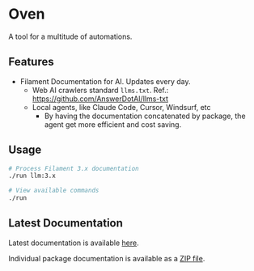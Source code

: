 # Oven

A tool for a multitude of automations.

## Features

- Filament Documentation for AI. Updates every day.
  - Web AI crawlers standard `llms.txt`. Ref.: https://github.com/AnswerDotAI/llms-txt 
  - Local agents, like Claude Code, Cursor, Windsurf, etc
    - By having the documentation concatenated by package, the agent get more efficient and cost saving. 

## Usage

```bash
# Process Filament 3.x documentation
./run llm:3.x

# View available commands
./run
```




## Latest Documentation

Latest documentation is available [here](https://github.com/ijpatricio/oven/releases/download/latest-docs/filament-3.x-all.md).

Individual package documentation is available as a [ZIP file](https://github.com/ijpatricio/oven/releases/download/latest-docs/filament-3.x-packages-3.x.zip).

